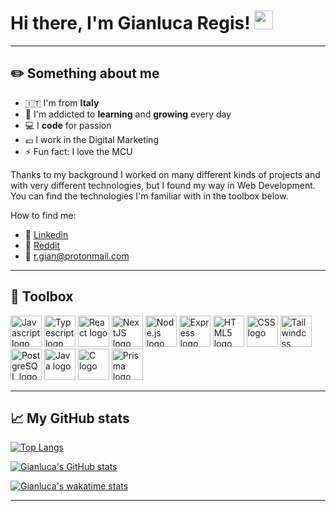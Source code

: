 # Hi there, I'm Gianluca Regis! <img src="https://raw.githubusercontent.com/MartinHeinz/MartinHeinz/master/wave.gif" width="30px">

---

## :pencil2: Something about me

- :it: I'm from **Italy**
- :seedling: I'm addicted to **learning** and **growing** every day
- :computer: I **code** for passion
- :euro: I work in the Digital Marketing
- :zap: Fun fact: I love the MCU

Thanks to my background I worked on many different kinds of projects and with very different technologies, but I found my way in Web Development.
You can find the technologies I'm familiar with in the toolbox below.

How to find me:
- :bust_in_silhouette: [Linkedin](https://www.linkedin.com/in/gianluca-regis)
- :robot: [Reddit](https://www.reddit.com/user/Gianluca412)
- :incoming_envelope: [r.gian@protonmail.com](mailto:r.gian@protonmail.com)

---

## :toolbox: Toolbox

<img src="https://cdn.worldvectorlogo.com/logos/logo-javascript.svg" alt="Javascript logo vector" width="50" height="50" /> <img src="https://cdn.worldvectorlogo.com/logos/typescript.svg" alt="Typescript logo" width="50" height="50" /> <img src="https://cdn.worldvectorlogo.com/logos/react-2.svg" alt="React logo" width="50" height="50" /> <img title="NextJS" src="https://cdn.worldvectorlogo.com/logos/next-js.svg" alt="NextJS logo vector" width="50" height="50" data-align="inline"> <img src="https://cdn.worldvectorlogo.com/logos/nodejs-1.svg" alt="Node.js logo" width="50" height="50" /> <img src="https://cdn.worldvectorlogo.com/logos/express-109.svg" alt="Express logo" width="50" height="50" /> <img src="https://cdn.worldvectorlogo.com/logos/html5.svg" alt="HTML5 logo" width="50" height="50" /> <img src="https://cdn.worldvectorlogo.com/logos/css-3.svg" alt="CSS logo" width="50" height="50" /> <img src="https://cdn.worldvectorlogo.com/logos/tailwindcss.svg" alt="Tailwindcss logo" width="50" height="50" /> <img class="larger" src="https://cdn.worldvectorlogo.com/logos/postgresql.svg" alt="PostgreSQL logo" width="50" height="50" /> <img src="https://cdn.worldvectorlogo.com/logos/java-4.svg" alt="Java logo" width="50" height="50" /> <img src="https://brandeps.com/logo-download/C/C-logo-vector-01.svg" alt="C logo" width="50" height="50" /> <img title="Prisma" src="https://cdn.worldvectorlogo.com/logos/prisma-2.svg" alt="Prisma logo" width="50" height="50">

---

## :chart_with_upwards_trend: My GitHub stats

[![Top Langs](https://github-readme-stats.vercel.app/api/top-langs/?username=gian412&exclude_repo=tiw-2020-Regis,tiw-2020-exam-Regis,tiw-2020-exam-RIA-Regis,ing-sw-2020-Ravella-Re-Regis&langs_count=6&layout=compact&theme=tokyonight)](https://github.com/anuraghazra/github-readme-stats)

[![Gianluca's GitHub stats](https://github-readme-stats.vercel.app/api?username=gian412&count_private=true&show_icons=true&theme=tokyonight&include_all_commits=true&custom_title=Gianluca's%20GitHub%20Stats)](https://github.com/anuraghazraanuraghazra/github-readme-stats)

[![Gianluca's wakatime stats](https://github-readme-stats.vercel.app/api/wakatime?username=gian412&langs_count=6)](https://github.com/anuraghazra/github-readme-stats)

---
